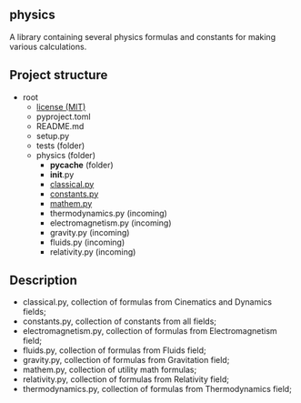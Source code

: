 ## physics
A library containing several physics formulas and constants for making various calculations.

## Project structure
- root
    - [license (MIT)](https://github.com/Gabri432/python-physics/blob/master/license)
    - pyproject.toml
    - README.md
    - setup.py
    - tests (folder)
    - physics (folder)
        - __pycache__ (folder)
        - __init__.py
        - [classical.py](https://github.com/Gabri432/python-physics/blob/master/physics/classical.py)
        - [constants.py](https://github.com/Gabri432/python-physics/blob/master/physics/constants.py)
        - [mathem.py](https://github.com/Gabri432/python-physics/blob/master/physics/mathem.py)
        - thermodynamics.py (incoming)
        - electromagnetism.py (incoming)
        - gravity.py (incoming)
        - fluids.py (incoming)
        - relativity.py (incoming)

## Description
- classical.py, collection of formulas from Cinematics and Dynamics fields;
- constants.py, collection of constants from all fields;
- electromagnetism.py, collection of formulas from Electromagnetism field;
- fluids.py, collection of formulas from Fluids field;
- gravity.py, collection of formulas from Gravitation field;
- mathem.py, collection of utility math formulas;
- relativity.py, collection of formulas from Relativity field;
- thermodynamics.py, collection of formulas from Thermodynamics field;
